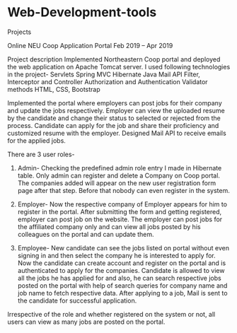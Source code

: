 # Web-Development-tools

Projects

Online NEU Coop Application Portal
Feb 2019 – Apr 2019

Project description
Implemented Northeastern Coop portal and deployed the web application on Apache Tomcat server. I used following technologies in the project-
Servlets
Spring MVC
Hibernate
Java Mail API
Filter, Interceptor and Controller
Authorization and Authentication 
Validator methods
HTML, CSS, Bootstrap

Implemented the portal where employers can post jobs for their company and update the jobs respectively. Employer can view the uploaded resume by the candidate and change their status to selected or rejected from the process. Candidate can apply for the job and share their proficiency and customized resume with the employer. Designed Mail API to receive emails for the applied jobs.

There are 3 user roles-
1)	Admin- Checking the predefined admin role entry I made in Hibernate table. Only admin can register and delete a Company on Coop portal. 
The companies added will appear on the new user registration form page after that step. Before that nobody can even register in the system.

2)	Employer- Now the respective company of Employer appears for him to register in the portal. After submitting the form and getting registered, employer can post job on the website. The employer can post jobs for the affiliated company only and can view all jobs posted by his colleagues on the portal and can update them.

3)	Employee- New candidate can see the jobs listed on portal without even signing in and then select the company he is interested to apply for. Now the candidate can create account and register on the portal and is authenticated to apply for the companies.
Candidate is allowed to view all the jobs he has applied for and also, he can search respective jobs posted on the portal with help of search queries for company name and job name to fetch respective data.
After applying to a job, Mail is sent to the candidate for successful application.

Irrespective of the role and whether registered on the system or not, all users can view as many jobs are posted on the portal.


